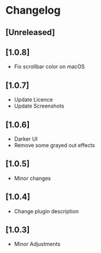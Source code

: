 # Changelog

## [Unreleased]

## [1.0.8]
- Fix scrollbar color on macOS

## [1.0.7]
- Update Licence
- Update Screenshots

## [1.0.6]
- Darker UI
- Remove some grayed out effects

## [1.0.5]
- Minor changes

## [1.0.4]
- Change plugin description

## [1.0.3]
- Minor Adjustments